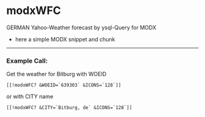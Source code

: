 # modxWFC
GERMAN Yahoo-Weather forecast by ysql-Query for MODX
- here a simple MODX snippet and chunk

---

### Example Call:

Get the weather for Bitburg with WOEID

```[[!modxWFC? &WOEID=`639303` &ICONS=`128`]]```

or with CITY name

```[[!modxWFC? &CITY=`Bitburg, de` &ICONS=`128`]]```
